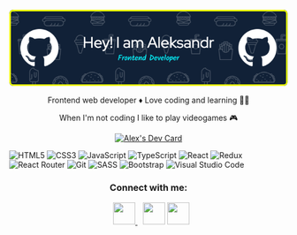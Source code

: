 <p align="center"><img src="./github-header-image.png"  style="width:auto;"/></p>

<p align="center">Frontend web developer ♦️ Love coding and learning 🧑‍💻</p>
<p align="center">When I'm not coding I like to play videogames 🎮</p>


  <a align="center" href="https://app.daily.dev/alex-dev"><p align="center"><img src="https://api.daily.dev/devcards/dd69c357606349b4b58827b9bb358ed9.png?r=y2b" width="400" alt="Alex's Dev Card"/></p></a>


![HTML5](https://img.shields.io/badge/html5-%23E34F26.svg?style=for-the-badge&logo=html5&logoColor=white)
![CSS3](https://img.shields.io/badge/css3-%231572B6.svg?style=for-the-badge&logo=css3&logoColor=white)
![JavaScript](https://img.shields.io/badge/javascript-%23323330.svg?style=for-the-badge&logo=javascript&logoColor=%23F7DF1E)
![TypeScript](https://img.shields.io/badge/typescript-%23007ACC.svg?style=for-the-badge&logo=typescript&logoColor=white)
![React](https://img.shields.io/badge/react-%2320232a.svg?style=for-the-badge&logo=react&logoColor=%2361DAFB)
![Redux](https://img.shields.io/badge/redux-%23593d88.svg?style=for-the-badge&logo=redux&logoColor=white)
![React Router](https://img.shields.io/badge/React_Router-CA4245?style=for-the-badge&logo=react-router&logoColor=white)
![Git](https://img.shields.io/badge/git-%23F05033.svg?style=for-the-badge&logo=git&logoColor=white)
![SASS](https://img.shields.io/badge/SASS-hotpink.svg?style=for-the-badge&logo=SASS&logoColor=white)
![Bootstrap](https://img.shields.io/badge/bootstrap-%23563D7C.svg?style=for-the-badge&logo=bootstrap&logoColor=white)
![Visual Studio Code](https://img.shields.io/badge/Visual%20Studio%20Code-0078d7.svg?style=for-the-badge&logo=visual-studio-code&logoColor=white)

<!-- <p align="center">
  <img src="https://github-readme-streak-stats.herokuapp.com?user=Blackk88&theme=dark&hide_border=true"/>
</p> -->

### <h3 align="center">Connect with me:</h3>
<p align="center">
<a href="https://www.instagram.com/biack88" target="_blank" rel="noreferrer" style="margin:10px"><img src="https://raw.githubusercontent.com/danielcranney/readme-generator/main/public/icons/socials/instagram.svg" width="40" height="40"  />
</a>  <a href="https://www.linkedin.com/in/aleksandr-trofimov/" target="_blank" rel="noreferrer"><img src="https://raw.githubusercontent.com/danielcranney/readme-generator/main/public/icons/socials/linkedin.svg" width="40" height="40" /></a>
<a href="https://twitter.com/Blackk88" target="_blank" rel="noreferrer"><img src="https://raw.githubusercontent.com/danielcranney/readme-generator/main/public/icons/socials/twitter.svg" width="40" height="40" /></a>
</p>


